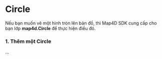 # Circle

Nếu bạn muốn vẽ một hình tròn lên bản đồ, thì Map4D SDK cung cấp cho bạn lớp **map4d.Circle** để thực hiện điều đó.

### 1. Thêm một Circle

...